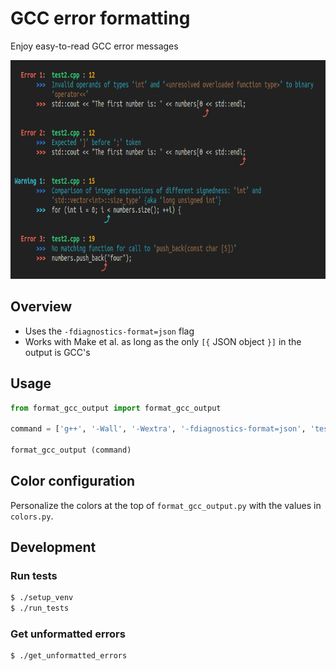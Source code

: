
# GCC error formatting

Enjoy easy-to-read GCC error messages<br>

<img src='output.png' height='350px'>


## Overview

- Uses the `-fdiagnostics-format=json` flag
- Works with Make et al. as long as the only `[{` JSON object `}]` in the output is GCC's


## Usage

```python
from format_gcc_output import format_gcc_output

command = ['g++', '-Wall', '-Wextra', '-fdiagnostics-format=json', 'test2.cpp']

format_gcc_output (command)
```


## Color configuration

Personalize the colors at the top of `format_gcc_output.py` with the values in `colors.py`.<br>


## Development

### Run tests
```bash
$ ./setup_venv
$ ./run_tests
```


### Get unformatted errors
```bash
$ ./get_unformatted_errors
```

